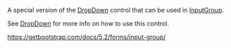 A special version of the [DropDown](~/controls/bootstrap5/DropDown) control that can be used in [InputGroup](~/controls/bootstrap5/InputGroup).

See [DropDown](~/controls/bootstrap5/DropDown) for more info on how to use this control.

<https://getbootstrap.com/docs/5.2/forms/input-group/>
